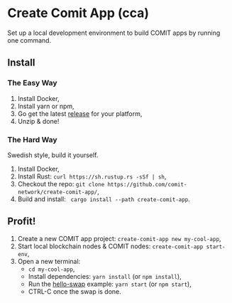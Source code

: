 # Create Comit App (cca)

Set up a local development environment to build COMIT apps by running one command. 

## Install

### The Easy Way

1. Install Docker,
2. Install yarn or npm, 
3. Go get the latest [release](https://github.com/comit-network/create-comit-app/releases) for your platform,
4. Unzip & done!

### The Hard Way

Swedish style, build it yourself.

1. Install Docker,
2. Install Rust: `curl https://sh.rustup.rs -sSf | sh`,
3. Checkout the repo: `git clone https://github.com/comit-network/create-comit-app/`,
4. Build and install: ` cargo install --path create-comit-app`.

## Profit!

1. Create a new COMIT app project: `create-comit-app new my-cool-app`,
2. Start local blockchain nodes & COMIT nodes: `create-comit-app start-env`,
3. Open a new terminal:
   - `cd my-cool-app`,
   - Install dependencies: `yarn install` (or `npm install`),
   - Run the [hello-swap](https://github.com/comit-network/hello-swap/) example: `yarn start` (or `npm start`),
   - CTRL-C once the swap is done.
